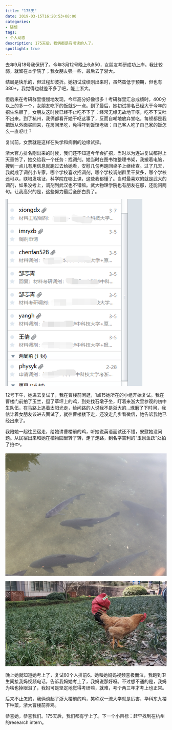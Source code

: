 ```yaml
---
title: "175天"
date: 2019-03-15T16:20:53+08:00
categories:
- 随想
tags:
- 个人动态
description: 175天后，我俩都是有书读的人了。
spotlight: true
---
```


去年9月18号我保研了。今年3月12号晚上6点50，女朋友考研成功上岸。我比较弱，就留在本学院了；我女朋友强一些，最后去了浙大。

结局是快乐的，但过程却波折。她初试成绩刚出来时，虽然蛮低于预期，但也有380+，我觉得也就差不多了吧，能上浙大。

但后来在考研群里慢慢地发现，今年高分好像很多！考研群里汇总成绩时，400分以上的多一个，女朋友吃下的饭就少一点。到了最后，她初试排名已经大于今年的招生名额了，女朋友这时候已经不止吃不下了：经常无缘无故地干呕，吃不下又吐不出来。到了杭州，我俩都看开她干呕这事了，反而自嘲地放弃堂吃，每顿都是我把饭从外面买回来，在房间里吃，免得吓到饭馆老板：自己客人吃了自己家的饭怎么一直呕吐？

复试前，女票就是这样在失学和病倒的边缘试探。

浙大官方排名刚出来的时候，我们还不知道今年会扩招，当时以为连进复试都得上天垂怜了，她交给我一个任务：找调剂。她当时在图书馆整理书架，我搬着电脑，搜到一点儿有用信息就跑过去给她看，安慰几句再跑回桌子上继续查。过了几天，我就成了调剂小专家，哪个学校喜欢招调剂，哪个学校调剂群里干货多，哪个学校还可以，联培发啥证，科学院在哪上课，这些我都懂了。当时最喜欢的就是武大的调剂，如果没考上，调剂到武汉也不错嘛。武大物理学院也有朋友在那，还能问两句。让我高兴的是，这些努力最后全部白费了。

![调剂邮件](调剂邮件.png)

12号下午，她进去复试了，我在曹楼前闲逛，1点15她所在的小组开始复试。我在曹楼门前拍了玉兰，逗了草坪上的鸡，到处找石墩子坐，盯着来浙大里参观的初中生队伍，在马路上追着太阳光走，给问路的人说我不是浙大的…琢磨了下时间，我估计着女朋友该进去面试了，就往曹楼楼下走，还没走几步看微信，她告诉我她已经出来了。

我陪她一起往民宿走，给她讲曹楼前的鸡，听她说英语面试还不错，安慰她没问题。从民宿出来和她在植物园里转了转，走了走路，到名字吉利的“玉泉鱼跃”处拍了拍🐟。

![玉泉🐟](玉泉鱼.png "玉泉🐟")

![浙大鸡](浙大鸡.png "浙大鸡")

晚上她就知道她考上了，复试60个人排前6。她和她妈妈视频喜极而泣，我跑到卫生间接我妈视频电话，告诉我妈她考上了，我妈说那好呀。不过想不通的是，我妈为啥也掉眼泪了，我妈可是坚定地觉得考研嘛，就难，考个两三年才考上也正常。

后来不止怎的，我俩谈起了浙大楼前的鸡，笑称双一流大学就是厉害，华科东九楼下种菜，浙大曹楼前养鸡。

恭喜她，恭喜我们。175天后，我们都有学上了。下一个小目标：赶早找到在杭州的research intern。